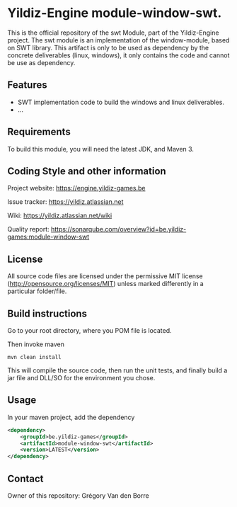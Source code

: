# Yildiz-Engine module-window-swt.

This is the official repository of the swt Module, part of the Yildiz-Engine project.
The swt module is an implementation of the window-module, based on SWT library.
This artifact is only to be used as dependency by the concrete deliverables (linux, windows), it only contains the code and cannot be use as dependency.

## Features

* SWT implementation code to build the windows and linux deliverables.
* ...

## Requirements

To build this module, you will need the latest JDK, and Maven 3.

## Coding Style and other information

Project website:
https://engine.yildiz-games.be

Issue tracker:
https://yildiz.atlassian.net

Wiki:
https://yildiz.atlassian.net/wiki

Quality report:
https://sonarqube.com/overview?id=be.yildiz-games:module-window-swt

## License

All source code files are licensed under the permissive MIT license
(http://opensource.org/licenses/MIT) unless marked differently in a particular folder/file.

## Build instructions

Go to your root directory, where you POM file is located.

Then invoke maven

	mvn clean install

This will compile the source code, then run the unit tests, and finally build a jar file and DLL/SO for the environment you chose.

## Usage

In your maven project, add the dependency

```xml
<dependency>
    <groupId>be.yildiz-games</groupId>
    <artifactId>module-window-swt</artifactId>
    <version>LATEST</version>
</dependency>
```

## Contact
Owner of this repository: Grégory Van den Borre